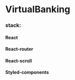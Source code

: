 # VirtualBanking  
### stack:  
#### React 
#### React-router  
#### React-scroll  
#### Styled-components  
